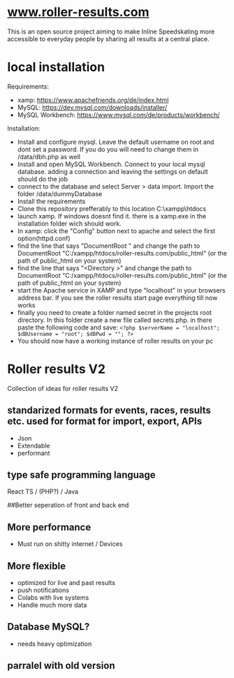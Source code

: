 # www.roller-results.com
This is an open source project aiming to make Inline Speedskating more accessible to everyday people by sharing all results at a central place.

# local installation
Requirements:
 - xamp: https://www.apachefriends.org/de/index.html
 - MySQL: https://dev.mysql.com/downloads/installer/
 - MySQL Workbench: https://www.mysql.com/de/products/workbench/

Installation:
 - Install and configure mysql. Leave the default username on root and dont set a password. If you do you will need to change them in /data/dbh.php as well
 - Install and open MySQL Workbench. Connect to your local mysql database. adding a connection and leaving the settings on default should do the job
 - connect to the database and select Server > data import. Import the folder /data/dummyDatabase
 - Install the requirements
 - Clone this repository prefferably to this location C:\xampp\htdocs
 - launch xamp. If windows doesnt find it. there is a xamp.exe in the installation folder wich should work.
 - In xamp: click the "Config" button next to apache and select the first option(httpd.conf)
 - find the line that says "DocumentRoot <path>" and change the path to DocumentRoot "C:/xampp/htdocs/roller-results.com/public_html" (or the path of public_html on your system)
 - find the line that says "<Directory <path>>" and change the path to DocumentRoot "C:/xampp/htdocs/roller-results.com/public_html" (or the path of public_html on your system)
 - start the Apache service in XAMP and type "localhost" in your browsers address bar. If you see the roller results start page everything till now works
 - finally you need to create a folder named secret in the projects root directory. In this folder create a new file called secrets.php. in there paste the following code and save:
`<?php
$serverName = "localhost";
$dBUsername = "root";
$dBPwd = "";
?>`
 - You should now have a working instance of roller results on your pc


# Roller results V2
Collection of ideas for roller results V2

## standarized formats for events, races, results etc. used for format for import, export, APIs
- Json
- Extendable
- performant

## type safe programming language
React TS / (PHP?) / Java

##Better seperation of front and back end
 
## More performance
- Must run on shitty internet / Devices

## More flexible
- optimized for live and past results
- push notifications
- Colabs with live systems
- Handle much more data
 
## Database MySQL?
- needs heavy optimization

## parralel with old version
